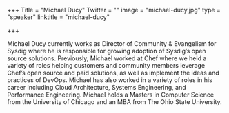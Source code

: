 +++
Title = "Michael Ducy"
Twitter = ""
image = "michael-ducy.jpg"
type = "speaker"
linktitle = "michael-ducy"

+++

Michael Ducy currently works as Director of Community & Evangelism for Sysdig
where he is responsible for growing adoption of Sysdig’s open source solutions.
Previously, Michael worked at Chef where we held a variety of roles helping
customers and community members leverage Chef’s open source and paid solutions,
as well as implement the ideas and practices of DevOps. Michael has also worked
in a variety of roles in his career including Cloud Architecture, Systems
Engineering, and Performance Engineering. Michael holds a Masters in Computer
Science from the University of Chicago and an MBA from The Ohio State
University.
